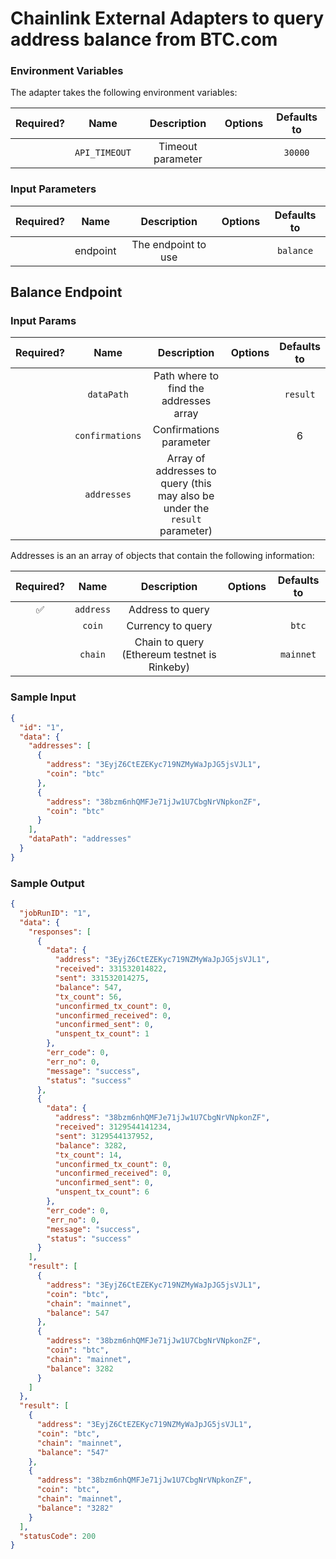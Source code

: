 # Chainlink External Adapters to query address balance from BTC.com

### Environment Variables

The adapter takes the following environment variables:

| Required? |     Name      |    Description    | Options | Defaults to |
| :-------: | :-----------: | :---------------: | :-----: | :---------: |
|           | `API_TIMEOUT` | Timeout parameter |         |   `30000`   |

### Input Parameters

| Required? |   Name   |     Description     | Options | Defaults to |
| :-------: | :------: | :-----------------: | :-----: | :---------: |
|           | endpoint | The endpoint to use |         |  `balance`  |

## Balance Endpoint

### Input Params

| Required? |      Name       |                                 Description                                 | Options | Defaults to |
| :-------: | :-------------: | :-------------------------------------------------------------------------: | :-----: | :---------: |
|           |   `dataPath`    |                   Path where to find the addresses array                    |         |  `result`   |
|           | `confirmations` |                           Confirmations parameter                           |         |      6      |
|           |   `addresses`   | Array of addresses to query (this may also be under the `result` parameter) |         |             |

Addresses is an an array of objects that contain the following information:

| Required? |   Name    |                 Description                  | Options | Defaults to |
| :-------: | :-------: | :------------------------------------------: | :-----: | :---------: |
|    ✅     | `address` |               Address to query               |         |             |
|           |  `coin`   |              Currency to query               |         |    `btc`    |
|           |  `chain`  | Chain to query (Ethereum testnet is Rinkeby) |         |  `mainnet`  |

### Sample Input

```json
{
  "id": "1",
  "data": {
    "addresses": [
      {
        "address": "3EyjZ6CtEZEKyc719NZMyWaJpJG5jsVJL1",
        "coin": "btc"
      },
      {
        "address": "38bzm6nhQMFJe71jJw1U7CbgNrVNpkonZF",
        "coin": "btc"
      }
    ],
    "dataPath": "addresses"
  }
}
```

### Sample Output

```json
{
  "jobRunID": "1",
  "data": {
    "responses": [
      {
        "data": {
          "address": "3EyjZ6CtEZEKyc719NZMyWaJpJG5jsVJL1",
          "received": 331532014822,
          "sent": 331532014275,
          "balance": 547,
          "tx_count": 56,
          "unconfirmed_tx_count": 0,
          "unconfirmed_received": 0,
          "unconfirmed_sent": 0,
          "unspent_tx_count": 1
        },
        "err_code": 0,
        "err_no": 0,
        "message": "success",
        "status": "success"
      },
      {
        "data": {
          "address": "38bzm6nhQMFJe71jJw1U7CbgNrVNpkonZF",
          "received": 3129544141234,
          "sent": 3129544137952,
          "balance": 3282,
          "tx_count": 14,
          "unconfirmed_tx_count": 0,
          "unconfirmed_received": 0,
          "unconfirmed_sent": 0,
          "unspent_tx_count": 6
        },
        "err_code": 0,
        "err_no": 0,
        "message": "success",
        "status": "success"
      }
    ],
    "result": [
      {
        "address": "3EyjZ6CtEZEKyc719NZMyWaJpJG5jsVJL1",
        "coin": "btc",
        "chain": "mainnet",
        "balance": 547
      },
      {
        "address": "38bzm6nhQMFJe71jJw1U7CbgNrVNpkonZF",
        "coin": "btc",
        "chain": "mainnet",
        "balance": 3282
      }
    ]
  },
  "result": [
    {
      "address": "3EyjZ6CtEZEKyc719NZMyWaJpJG5jsVJL1",
      "coin": "btc",
      "chain": "mainnet",
      "balance": "547"
    },
    {
      "address": "38bzm6nhQMFJe71jJw1U7CbgNrVNpkonZF",
      "coin": "btc",
      "chain": "mainnet",
      "balance": "3282"
    }
  ],
  "statusCode": 200
}
```
